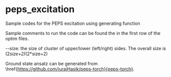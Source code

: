 # peps_excitation
Sample codes for the PEPS excitation using generating function

Sample comments to run the code can be found the in the first row of the optim files.

--size: the size of cluster of upper/lower (left/right) sides. The overall size is (2*size+2)*(2*size+2)

Ground state ansatz can be generated from \href{https://github.com/jurajHasik/peps-torch}{peps-torch}.
